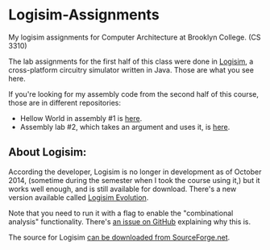 Logisim-Assignments
===================

My logisim assignments for Computer Architecture at Brooklyn College. (CS 3310) 

The lab assignments for the first half of this class were done in [Logisim](http://www.cburch.com/logisim/), a cross-platform circuitry simulator written in Java. Those are what you see here.

If you're looking for my assembly code from the second half of this course, those are in different repositories: 

- Hellow World in assembly #1 is [here](https://github.com/MosheBerman/Asm).
- Assembly lab #2, which takes an argument and uses it, is [here](https://github.com/MosheBerman/assembly-params).


About Logisim:
---

According the developer, Logisim is no longer in development as of October 2014, (sometime during the semester when I took the course using it,) but it works well enough, and is still available for download.  There's a new version available called [Logisim Evolution](https://github.com/reds-heig/logisim-evolution). 

Note that you need to run it with a flag to enable the "combinational analysis" functionality. There's [an issue on GitHub](https://github.com/reds-heig/logisim-evolution/issues/5) explaining why this is.

The source for Logisim [can be downloaded from SourceForge.net](http://sourceforge.net/projects/circuit/).


